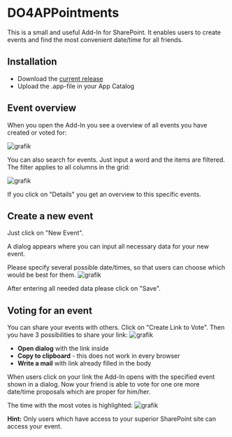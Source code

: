 # DO4APPointments
This is a small and useful Add-In for SharePoint. It enables users to create events and find the most convenient date/time for all friends.

## Installation
- Download the [current release](https://github.com/DataOne/DO4APPointments/releases)
- Upload the .app-file in your App Catalog

## Event overview
When you open the Add-In you see a overview of all events you have created or voted for:

![grafik](https://cloud.githubusercontent.com/assets/25846873/25007938/695b06ce-2062-11e7-8d2d-04a772a20402.png)

You can also search for events. Just input a word and the items are filtered. The filter applies to all columns in the grid:

![grafik](https://cloud.githubusercontent.com/assets/25846873/25008160/2d951ffc-2063-11e7-819a-2f2305043eb6.png)

If you click on "Details" you get an overview to this specific events.

## Create a new event
Just click on "New Event".

A dialog appears where you can input all necessary data for your new event.

Please specify several possible date/times, so that users can choose which would be best for them.
![grafik](https://cloud.githubusercontent.com/assets/25846873/25008487/1d50a552-2064-11e7-8e00-235511fd8029.png)

After entering all needed data please click on "Save".

## Voting for an event
You can share your events with others. Click on "Create Link to Vote". Then you have 3 possibilities to share your link:
![grafik](https://cloud.githubusercontent.com/assets/25846873/25008636/9fcf75f8-2064-11e7-92a8-c900ffc0e58c.png)

- **Open dialog** with the link inside
- **Copy to clipboard** - this does not work in every browser
- **Write a mail** with link already filled in the body

When users click on your link the Add-In opens with the specified event shown in a dialog. Now your friend is able to vote for one ore more date/time proposals which are proper for him/her.

The time with the most votes is highlighted:
![grafik](https://cloud.githubusercontent.com/assets/25846873/25009664/b836fba4-2067-11e7-9268-3a1979b03870.png)

**Hint:** Only users which have access to your superior SharePoint site can access your event.
